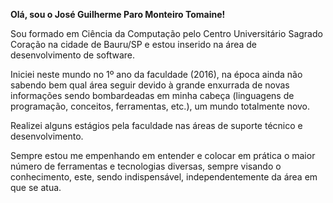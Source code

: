 **Olá, sou o José Guilherme Paro Monteiro Tomaine!**

Sou formado em Ciência da Computação pelo Centro Universitário Sagrado Coração na cidade de Bauru/SP e estou inserido na área de desenvolvimento de software.

Iniciei neste mundo no 1º ano da faculdade (2016), na época ainda não sabendo bem qual área seguir devido à grande enxurrada de novas informações sendo bombardeadas em minha cabeça (linguagens de programação, conceitos, ferramentas, etc.), um mundo totalmente novo.

Realizei alguns estágios pela faculdade nas áreas de suporte técnico e desenvolvimento.

Sempre estou me empenhando em entender e colocar em prática o maior número de ferramentas e tecnologias diversas, sempre visando o conhecimento, este, sendo indispensável, independentemente da área em que se atua.
